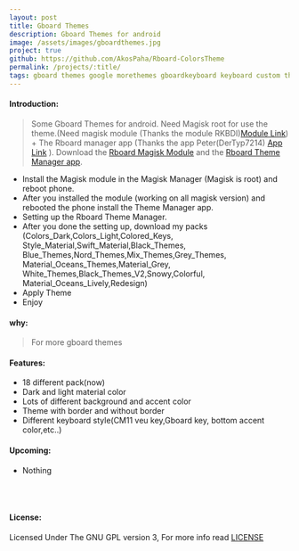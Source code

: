 ```yaml
---
layout: post
title: Gboard Themes
description: Gboard Themes for android
image: /assets/images/gboardthemes.jpg
project: true
github: https://github.com/AkosPaha/Rboard-ColorsTheme
permalink: /projects/:title/
tags: gboard themes google morethemes gboardkeyboard keyboard custom themes
---
```


#### Introduction:

> Some Gboard Themes for android. Need Magisk root for use the theme.(Need magisk module (Thanks the module RKBDI)<a href="https://t.me/gboardthemes/44316">Module Link</a>) + The Rboard manager app (Thanks the app Peter(DerTyp7214) <a href="https://github.com/DerTyp7214/Rboard-Theme-Manager/releases">App Link</a> ). Download the <a href="https://t.me/gboardthemes/44316">Rboard Magisk Module</a> and the <a href="https://github.com/DerTyp7214/Rboard-Theme-Manager/releases/download/1.7/app-debug.apk"> Rboard Theme Manager app</a>.


- Install the Magisk module in the Magisk Manager (Magisk is root) and reboot phone.
- After you installed the module (working on all magisk version) and rebooted the phone install the Theme Manager app.
- Setting up the Rboard Theme Manager.
- After you done the setting up, download my packs (Colors_Dark,Colors_Light,Colored_Keys,<br>Style_Material,Swift_Material,Black_Themes,<br>Blue_Themes,Nord_Themes,Mix_Themes,Grey_Themes,<br>Material_Oceans_Themes,Material_Grey,<br>White_Themes,Black_Themes_V2,Snowy,Colorful,<br>Material_Oceans_Lively,Redesign)
- Apply Theme
- Enjoy

#### why:

> For more gboard themes
#### Features:

- 18 different pack(now)
- Dark and light material color
- Lots of different background and accent color
- Theme with border and without border
- Different keyboard style(CM11 veu key,Gboard key, bottom accent color,etc..)

#### Upcoming:

- Nothing

<br><br>
<h4>License:</h4>
Licensed Under The GNU GPL version 3, For more info read <a target="_blank" href="">LICENSE</a>

